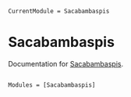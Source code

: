 ```@meta
CurrentModule = Sacabambaspis
```

# Sacabambaspis

Documentation for [Sacabambaspis](https://github.com/terasakisatoshi/Sacabambaspis.jl).

```@index
```

```@autodocs
Modules = [Sacabambaspis]
```
